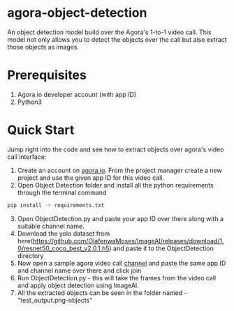 # agora-object-detection

An object detection model build over the Agora's 1-to-1 video call. This model not only allows you to detect the objects over the call but also extract those objects as images.

# Prerequisites

1. Agora.io developer account (with app ID)
2. Python3

# Quick Start

Jump right into the code and see how to extract objects over agora's video call interface: 
1. Create an account on [agora.io](https://dashboard.agora.io). From the project manager create a new project and use the given app ID for this video call.
2. Open Object Detection folder and install all the python requirements through the terminal command 
```bash
pip install -r requirements.txt
```
3. Open ObjectDetection.py and paste your app ID over there along with a suitable channel name.
4. Download the yolo dataset from here(https://github.com/OlafenwaMoses/ImageAI/releases/download/1.0/resnet50_coco_best_v2.0.1.h5) and paste it to the ObjectDetection directory
5. Now open a sample agora video call [channel](http://sidsharma27.github.io) and paste the same app ID and channel name over there and click join
6. Run ObjectDetection.py - this will take the frames from the video call and apply object detection using ImageAI. 
7. All the extracted objects can be seen in the folder named - "test_output.png-objects"
